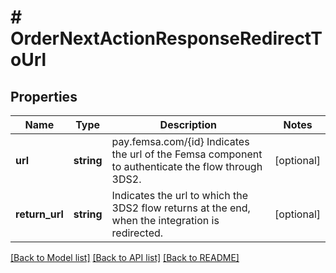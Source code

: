 # # OrderNextActionResponseRedirectToUrl

## Properties

Name | Type | Description | Notes
------------ | ------------- | ------------- | -------------
**url** | **string** | pay.femsa.com/{id} Indicates the url of the Femsa component to authenticate the flow through 3DS2. | [optional]
**return_url** | **string** | Indicates the url to which the 3DS2 flow returns at the end, when the integration is redirected. | [optional]

[[Back to Model list]](../../README.md#models) [[Back to API list]](../../README.md#endpoints) [[Back to README]](../../README.md)
